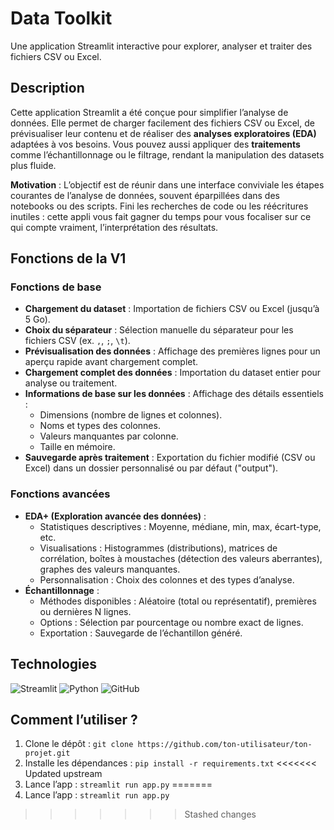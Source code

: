 # Data Toolkit 
Une application Streamlit interactive pour explorer, analyser et traiter des fichiers CSV ou Excel.

## Description
Cette application Streamlit a été conçue pour simplifier l’analyse de données. Elle permet de charger facilement des fichiers CSV ou Excel, de prévisualiser leur contenu et de réaliser des **analyses exploratoires (EDA)** adaptées à vos besoins. Vous pouvez aussi appliquer des **traitements** comme l’échantillonnage ou le filtrage, rendant la manipulation des datasets plus fluide.

**Motivation** : L’objectif est de réunir dans une interface conviviale les étapes courantes de l’analyse de données, souvent éparpillées dans des notebooks ou des scripts. Fini les recherches de code ou les réécritures inutiles : cette appli vous fait gagner du temps pour vous focaliser sur ce qui compte vraiment, l’interprétation des résultats.

## Fonctions de la V1

### Fonctions de base
- **Chargement du dataset** : Importation de fichiers CSV ou Excel (jusqu’à 5 Go).
- **Choix du séparateur** : Sélection manuelle du séparateur pour les fichiers CSV (ex. `,`, `;`, `\t`).
- **Prévisualisation des données** : Affichage des premières lignes pour un aperçu rapide avant chargement complet.
- **Chargement complet des données** : Importation du dataset entier pour analyse ou traitement.
- **Informations de base sur les données** : Affichage des détails essentiels :
  - Dimensions (nombre de lignes et colonnes).
  - Noms et types des colonnes.
  - Valeurs manquantes par colonne.
  - Taille en mémoire.
- **Sauvegarde après traitement** : Exportation du fichier modifié (CSV ou Excel) dans un dossier personnalisé ou par défaut ("output").

### Fonctions avancées
- **EDA+ (Exploration avancée des données)** :
  - Statistiques descriptives : Moyenne, médiane, min, max, écart-type, etc.
  - Visualisations : Histogrammes (distributions), matrices de corrélation, boîtes à moustaches (détection des valeurs aberrantes), graphes des valeurs manquantes.
  - Personnalisation : Choix des colonnes et des types d’analyse.
- **Échantillonnage** :
  - Méthodes disponibles : Aléatoire (total ou représentatif), premières ou dernières N lignes.
  - Options : Sélection par pourcentage ou nombre exact de lignes.
  - Exportation : Sauvegarde de l’échantillon généré.
    
## Technologies
![Streamlit](https://img.shields.io/badge/Streamlit-FF4B4B?style=flat&logo=streamlit&logoColor=white)
![Python](https://img.shields.io/badge/Python-3776AB?style=flat&logo=python&logoColor=white)
![GitHub](https://img.shields.io/badge/GitHub-181717?style=flat&logo=github&logoColor=white)

## Comment l’utiliser ?
1. Clone le dépôt : `git clone https://github.com/ton-utilisateur/ton-projet.git`
2. Installe les dépendances : `pip install -r requirements.txt`
<<<<<<< Updated upstream
3. Lance l’app : `streamlit run app.py`
=======
3. Lance l’app : `streamlit run app.py`
>>>>>>> Stashed changes

